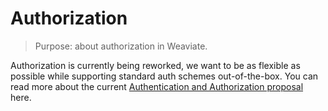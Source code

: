 # Authorization

> Purpose: about authorization in Weaviate.

Authorization is currently being reworked, we want to be as flexible as
possible while supporting standard auth schemes out-of-the-box. You can read
more about the current [Authentication and Authorization
proposal](https://github.com/creativesoftwarefdn/weaviate/issues/628) here.
